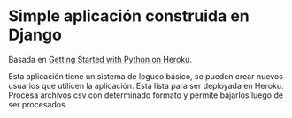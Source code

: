# Simple aplicación construida en Django

Basada en [Getting Started with Python on Heroku](https://devcenter.heroku.com/articles/getting-started-with-python).

Esta aplicación tiene un sistema de logueo básico, se pueden crear nuevos usuarios que utilicen la aplicación.
Está lista para ser deployada en Heroku.
Procesa archivos csv con determinado formato y permite bajarlos luego de ser procesados.
